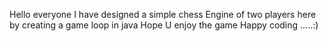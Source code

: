 Hello everyone I have designed a simple chess Engine of two players here by creating a game loop in java
Hope U enjoy the game 
Happy coding .....:)

